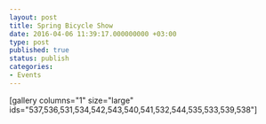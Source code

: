 ```yaml
---
layout: post
title: Spring Bicycle Show
date: 2016-04-06 11:39:17.000000000 +03:00
type: post
published: true
status: publish
categories:
- Events
---
```

[gallery columns="1" size="large" ids="537,536,531,534,542,543,540,541,532,544,535,533,539,538"]
